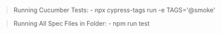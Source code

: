 > Running Cucumber Tests:
        - npx cypress-tags run -e TAGS='@smoke'

> Running All Spec Files in Folder:
        - npm run test
